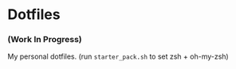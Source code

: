 # Dotfiles 
### (Work In Progress)
My personal dotfiles. (run `starter_pack.sh` to set zsh + oh-my-zsh)
